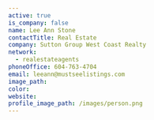 ```yaml
---
active: true
is_company: false
name: Lee Ann Stone
contactTitle: Real Estate
company: Sutton Group West Coast Realty
network:
  - realestateagents
phoneOffice: 604-763-4704
email: leeann@mustseelistings.com
image_path:
color:
website:
profile_image_path: /images/person.png
---
```



